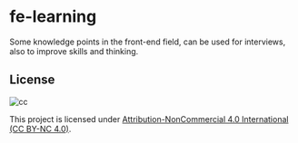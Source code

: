 # fe-learning
Some knowledge points in the front-end field, can be used for interviews, also to improve skills and thinking.

## License

![cc](https://i.creativecommons.org/l/by-nc/4.0/88x31.png)

This project is licensed under [Attribution-NonCommercial 4.0 International (CC BY-NC 4.0)](https://creativecommons.org/licenses/by-nc/4.0/).
